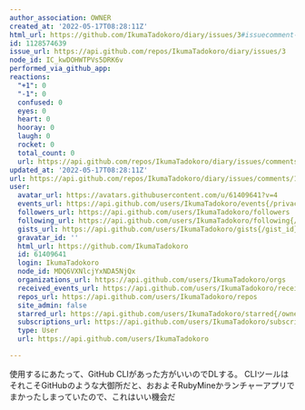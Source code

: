 ```yaml
---
author_association: OWNER
created_at: '2022-05-17T08:28:11Z'
html_url: https://github.com/IkumaTadokoro/diary/issues/3#issuecomment-1128574639
id: 1128574639
issue_url: https://api.github.com/repos/IkumaTadokoro/diary/issues/3
node_id: IC_kwDOHWTPVs5DRK6v
performed_via_github_app: 
reactions:
  "+1": 0
  "-1": 0
  confused: 0
  eyes: 0
  heart: 0
  hooray: 0
  laugh: 0
  rocket: 0
  total_count: 0
  url: https://api.github.com/repos/IkumaTadokoro/diary/issues/comments/1128574639/reactions
updated_at: '2022-05-17T08:28:11Z'
url: https://api.github.com/repos/IkumaTadokoro/diary/issues/comments/1128574639
user:
  avatar_url: https://avatars.githubusercontent.com/u/61409641?v=4
  events_url: https://api.github.com/users/IkumaTadokoro/events{/privacy}
  followers_url: https://api.github.com/users/IkumaTadokoro/followers
  following_url: https://api.github.com/users/IkumaTadokoro/following{/other_user}
  gists_url: https://api.github.com/users/IkumaTadokoro/gists{/gist_id}
  gravatar_id: ''
  html_url: https://github.com/IkumaTadokoro
  id: 61409641
  login: IkumaTadokoro
  node_id: MDQ6VXNlcjYxNDA5NjQx
  organizations_url: https://api.github.com/users/IkumaTadokoro/orgs
  received_events_url: https://api.github.com/users/IkumaTadokoro/received_events
  repos_url: https://api.github.com/users/IkumaTadokoro/repos
  site_admin: false
  starred_url: https://api.github.com/users/IkumaTadokoro/starred{/owner}{/repo}
  subscriptions_url: https://api.github.com/users/IkumaTadokoro/subscriptions
  type: User
  url: https://api.github.com/users/IkumaTadokoro

---
```

使用するにあたって、GitHub CLIがあった方がいいのでDLする。
CLIツールはそれこそGitHubのような大御所だと、おおよそRubyMineかランチャーアプリでまかったしまっていたので、これはいい機会だ